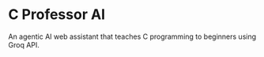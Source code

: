 # C Professor AI
An agentic AI web assistant that teaches C programming to beginners using Groq API.